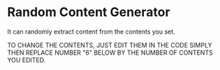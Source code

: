 # Random Content Generator
It can randomly extract content from the contents you set.

TO CHANGE THE CONTENTS, JUST EDIT THEM IN THE CODE SIMPLY THEN REPLACE  NUMBER "6" BELOW BY THE NUMBER OF CONTENTS YOU EDITED.
